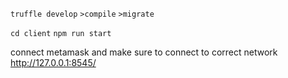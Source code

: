 `truffle develop`
`>compile`
`>migrate`

`cd client`
`npm run start`

connect metamask and make sure to connect to correct network http://127.0.0.1:8545/
